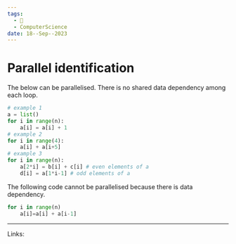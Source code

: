```yaml
---
tags:
  - 🌱
  - ComputerScience
date: 18--Sep--2023
---
```


# Parallel identification

The below can be parallelised. There is no shared data dependency among each loop.
```python
# example 1
a = list()
for i in range(n):
    a[i] = a[i] + 1
# example 2
for i in range(4):
    a[i] + a[i+5]
# example 3
for i in range(n):
    a[2*i] = b[i] + c[i] # even elements of a
    d[i] = a[1*i-1] # odd elements of a
```

The following code cannot be parallelised because there is data dependency.
```python
for i in range(n)
    a[i]=a[i] + a[i-1]
```



---
Links: 